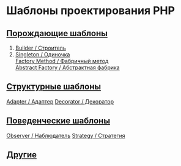 # Шаблоны проектирования PHP

## [Порождающие шаблоны](https://github.com/bad4iz/design_patterns_in_php/tree/master/creational)
  1. [Builder / Строитель](https://github.com/bad4iz/design_patterns_in_php/tree/master/creational/builder.php)   
  2. [Singleton / Одиночка](https://github.com/bad4iz/design_patterns_in_php/tree/master/creational/singleton.php)  
  [Factory Method / Фабричный метод]()  
  [Abstract Factory / Абстрактная фабрика]()  
  []()   
## [Структурные шаблоны](https://github.com/bad4iz/design_patterns_in_php/tree/master/structural)
  [Adapter / Адаптер]()
  [Decorator / Декоратор]()
    
## [Поведенческие шаблоны](https://github.com/bad4iz/design_patterns_in_php/tree/master/behavioral)
  [Observer / Наблюдатель]()
  [Strategy / Стратегия]()
## [Другие](https://github.com/bad4iz/design_patterns_in_php/tree/master/also)

